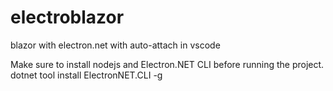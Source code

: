 # electroblazor
blazor with electron.net with auto-attach in vscode

Make sure to install nodejs and Electron.NET CLI before running the project.
dotnet tool install ElectronNET.CLI -g
